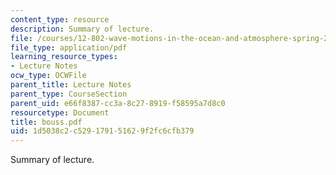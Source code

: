 ```yaml
---
content_type: resource
description: Summary of lecture.
file: /courses/12-802-wave-motions-in-the-ocean-and-atmosphere-spring-2004/1d5038c2c529179151629f2fc6cfb379_bouss.pdf
file_type: application/pdf
learning_resource_types:
- Lecture Notes
ocw_type: OCWFile
parent_title: Lecture Notes
parent_type: CourseSection
parent_uid: e66f8387-cc3a-8c27-8919-f58595a7d8c0
resourcetype: Document
title: bouss.pdf
uid: 1d5038c2-c529-1791-5162-9f2fc6cfb379
---
```

Summary of lecture.